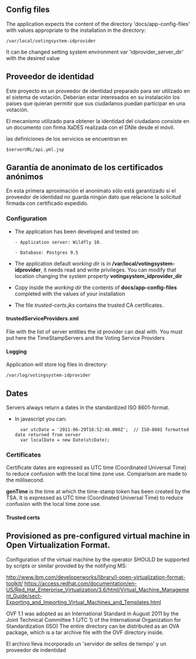 ## Config files

The application expects the content of the directory 'docs/app-config-files' with values appropriate to the 
installation in the directory:

    /var/local/votingsystem-idprovider

It can be changed setting system environment var 'idprovider_server_dir' with the desired value

## Proveedor de identidad

Este proyecto es un proveedor de identidad preparado para ser utilizado en el sistema de votación.
Deberían estar interesados en su instalación los paises que quieran permitir
que sus ciudadanos puedan participar en una votación.

El mecanismo utilizado para obtener la identidad del ciudadano consiste en un documento
con firma XaDES realizada con el DNIe desde el móvil. 

las definiciones de los servicios se encuentran en 
    
    $serverURL/api.yml.jsp


## Garantía de anonimato de los certificados anónimos
En esta primera aproximación el anonimato sólo está garantizado si el proveedor de identidad no guarda ningún dato que
relacione la solicitud firmada con certificado expedido.

### Configuration
 - The application has been developed and tested on:
        
       - Application server: Wildfly 10.
        
       - Database: Postgres 9.5
       
 - The application default _working dir_ is in **/var/local/votingsystem-idprovider**,
it needs read and write privileges. You can modify that location changing the system property **votingsystem_idprovider_dir**
 - Copy inside the _working dir_ the contents of **docs/app-config-files** completed with the values of your installation   
 - The file _trusted-certs.jks_ contains the trusted CA certificates.
    
 
#### trustedServiceProviders.xml
 
File with the list of server entities the id provider can deal with. You must
put here the TimeStampServers and the Voting Service Providers 
 
 
#### Logging
Application will store log files in directory:
    
    /var/log/votingsystem-idprovider
    
## Dates
Servers always return a dates in the standardized ISO 8601-format.

- In javascript you can:

        var utcDate = '2011-06-29T16:52:48.000Z';  // ISO-8601 formatted date returned from server
        var localDate = new Date(utcDate);

### Certificates
Certificate dates are expressed as UTC time (Coordinated Universal Time) 
to reduce confusion with the local time zone use. Comparison are made to the millisecond.

**genTime** is the time at which the time-stamp token has been created by
the TSA.  It is expressed as UTC time (Coordinated Universal Time) to
reduce confusion with the local time zone use. 

#### Trusted certs


## Provisioned as pre-configured virtual machine in Open Virtualization Format. 

Configuration of the virtual machine by the operator SHOULD be supported by scripts or similar provided by the notifying MS:
  
  http://www.ibm.com/developerworks/library/l-open-virtualization-format-toolkit/
  https://access.redhat.com/documentation/en-US/Red_Hat_Enterprise_Virtualization/3.6/html/Virtual_Machine_Management_Guide/sect-Exporting_and_Importing_Virtual_Machines_and_Templates.html
  
  
  OVF 1.1 was adopted as an International Standard in August 2011 by the Joint Technical Committee 1 (JTC 1) of the International Organization for Standardization (ISO)
  The entire directory can be distributed as an OVA package, which is a tar archive file with the OVF directory inside.

El archivo lleva incorporado un 'servidor de sellos de tiempo' y un proveedor de indentidad



